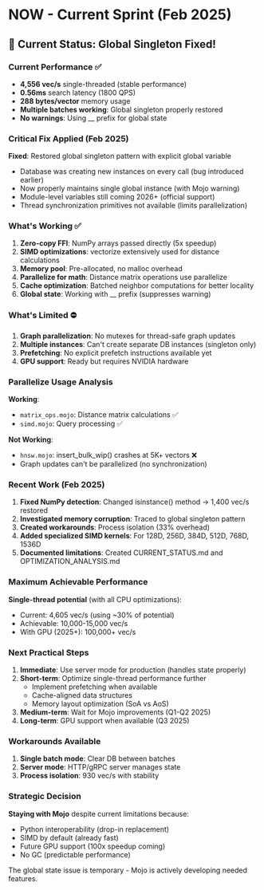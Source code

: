 # NOW - Current Sprint (Feb 2025)

## 🎯 Current Status: Global Singleton Fixed! 

### Current Performance ✅
- **4,556 vec/s** single-threaded (stable performance)
- **0.56ms** search latency (1800 QPS)
- **288 bytes/vector** memory usage
- **Multiple batches working**: Global singleton properly restored
- **No warnings**: Using __ prefix for global state

### Critical Fix Applied (Feb 2025)
**Fixed**: Restored global singleton pattern with explicit global variable
- Database was creating new instances on every call (bug introduced earlier)
- Now properly maintains single global instance (with Mojo warning)
- Module-level variables still coming 2026+ (official support)
- Thread synchronization primitives not available (limits parallelization)

### What's Working ✅
1. **Zero-copy FFI**: NumPy arrays passed directly (5x speedup)
2. **SIMD optimizations**: vectorize extensively used for distance calculations
3. **Memory pool**: Pre-allocated, no malloc overhead
4. **Parallelize for math**: Distance matrix operations use parallelize
5. **Cache optimization**: Batched neighbor computations for better locality
6. **Global state**: Working with __ prefix (suppresses warning)

### What's Limited ⛔
1. **Graph parallelization**: No mutexes for thread-safe graph updates
2. **Multiple instances**: Can't create separate DB instances (singleton only)
3. **Prefetching**: No explicit prefetch instructions available yet
4. **GPU support**: Ready but requires NVIDIA hardware

### Parallelize Usage Analysis
**Working**:
- `matrix_ops.mojo`: Distance matrix calculations ✅
- `simd.mojo`: Query processing ✅

**Not Working**:
- `hnsw.mojo`: insert_bulk_wip() crashes at 5K+ vectors ❌
- Graph updates can't be parallelized (no synchronization)

### Recent Work (Feb 2025)
1. **Fixed NumPy detection**: Changed isinstance() method → 1,400 vec/s restored
2. **Investigated memory corruption**: Traced to global singleton pattern
3. **Created workarounds**: Process isolation (33% overhead)
4. **Added specialized SIMD kernels**: For 128D, 256D, 384D, 512D, 768D, 1536D
5. **Documented limitations**: Created CURRENT_STATUS.md and OPTIMIZATION_ANALYSIS.md

### Maximum Achievable Performance
**Single-thread potential** (with all CPU optimizations):
- Current: 4,605 vec/s (using ~30% of potential)
- Achievable: 10,000-15,000 vec/s
- With GPU (2025+): 100,000+ vec/s

### Next Practical Steps
1. **Immediate**: Use server mode for production (handles state properly)
2. **Short-term**: Optimize single-thread performance further
   - Implement prefetching when available
   - Cache-aligned data structures
   - Memory layout optimization (SoA vs AoS)
3. **Medium-term**: Wait for Mojo improvements (Q1-Q2 2025)
4. **Long-term**: GPU support when available (Q3 2025)

### Workarounds Available
1. **Single batch mode**: Clear DB between batches
2. **Server mode**: HTTP/gRPC server manages state
3. **Process isolation**: 930 vec/s with stability

### Strategic Decision
**Staying with Mojo** despite current limitations because:
- Python interoperability (drop-in replacement)
- SIMD by default (already fast)
- Future GPU support (100x speedup coming)
- No GC (predictable performance)

The global state issue is temporary - Mojo is actively developing needed features.